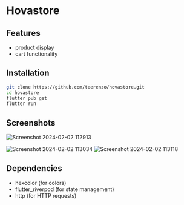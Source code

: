 # Hovastore

## Features

- product display
- cart functionality

## Installation

```bash
git clone https://github.com/teerenzo/hovastore.git
cd hovastore
flutter pub get
flutter run
```

## Screenshots

![Screenshot 2024-02-02 112913](https://github.com/teerenzo/hovastore/assets/71966667/3061aef5-1176-48fa-affd-252749302564)

![Screenshot 2024-02-02 113034](https://github.com/teerenzo/hovastore/assets/71966667/d974f073-2b0f-4979-ab47-d61bf7b286a0) ![Screenshot 2024-02-02 113118](https://github.com/teerenzo/hovastore/assets/71966667/2ef7bf89-4914-4793-b0f9-1cbb765b09a7)

## Dependencies

- hexcolor (for colors)
- flutter_riverpod (for state management)
- http (for HTTP requests)


